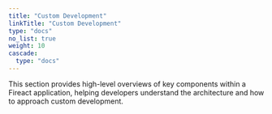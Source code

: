 ```yaml
---
title: "Custom Development"
linkTitle: "Custom Development"
type: "docs"
no_list: true
weight: 10
cascade:
  type: "docs"
---
```


This section provides high-level overviews of key components within a Fireact application, helping developers understand the architecture and how to approach custom development.
